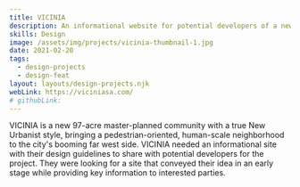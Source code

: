 ```yaml
---
title: VICINIA
description: An informational website for potential developers of a new 97-acre master-planned community with a true New Urbanist style, bringing a pedestrian-oriented, human-scale neighborhood to the city's booming far west side.
skills: Design
image: /assets/img/projects/vicinia-thumbnail-1.jpg
date: 2021-02-20
tags:
  - design-projects
  - design-feat
layout: layouts/design-projects.njk
webLink: https://viciniasa.com/
# githubLink: 
---
```


VICINIA is a new 97-acre master-planned community with a true New Urbanist style, bringing a pedestrian-oriented, human-scale neighborhood to the city's booming far west side. VICINIA needed an informational site with their design guidelines to share with potential developers for the project. They were looking for a site that conveyed their idea in an early stage while providing key information to interested parties.

<div class="web-2up-grid">
  <img src="/assets/img/projects/vicinia-home.jpg" alt="">
</div>

<div class="web-2up-grid">
  <img src="/assets/img/projects/Vicinia-wireframes-1.jpg" alt="">
  <img src="/assets/img/projects/Vicinia-wireframes-2.jpg" alt="">
</div>

<div class="web-2up-grid">
  <img src="/assets/img/projects/vicinia-interior-1.jpg" alt="">
  <img src="/assets/img/projects/vicinia-interior-2.jpg" alt="">
</div>

<div class="web-2up-grid">
  <img src="/assets/img/projects/vicinia-interior-3.jpg" alt="">
  <img src="/assets/img/projects/vicinia-interior-4.jpg" alt="">
</div>

<div class="web-2up-grid">
  <img src="/assets/img/projects/vicinia-interior-5.jpg" alt="">
  <img src="/assets/img/projects/vicinia-interior-6.jpg" alt="">
</div>

